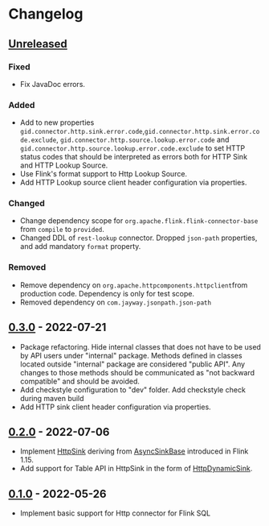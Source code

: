 # Changelog

## [Unreleased]

### Fixed
- Fix JavaDoc errors.

### Added
- Add to new properties `gid.connector.http.sink.error.code`,`gid.connector.http.sink.error.code.exclude`,
  `gid.connector.http.source.lookup.error.code` and `gid.connector.http.source.lookup.error.code.exclude`
  to set HTTP status codes that should be interpreted as errors both for HTTP Sink and HTTP Lookup Source.
- Use Flink's format support to Http Lookup Source. 
- Add HTTP Lookup source client header configuration via properties.

### Changed
- Change dependency scope for `org.apache.flink.flink-connector-base` from `compile` to `provided`.
- Changed DDL of `rest-lookup` connector. Dropped `json-path` properties, and add mandatory `format` property.

### Removed
- Remove dependency on `org.apache.httpcomponents.httpclient`from production code. Dependency is only for test scope.
- Removed dependency on `com.jayway.jsonpath.json-path`

## [0.3.0] - 2022-07-21

-   Package refactoring. Hide internal classes that does not have to be used by API users under "internal" package.
    Methods defined in classes located outside "internal" package are considered "public API".
    Any changes to those methods should be communicated as "not backward compatible" and should be avoided.
-   Add checkstyle configuration to "dev" folder. Add checkstyle check during maven build
-   Add HTTP sink client header configuration via properties.

## [0.2.0] - 2022-07-06

-   Implement [HttpSink](src/main/java/com/getindata/connectors/http/HttpSink.java) deriving from [AsyncSinkBase](https://cwiki.apache.org/confluence/display/FLINK/FLIP-171%3A+Async+Sink) introduced in Flink 1.15.
-   Add support for Table API in HttpSink in the form of [HttpDynamicSink](src/main/java/com/getindata/connectors/http/internal/table/sink/HttpDynamicSink.java). 

## [0.1.0] - 2022-05-26

-   Implement basic support for Http connector for Flink SQL

[Unreleased]: https://github.com/getindata/flink-http-connector/compare/0.3.0...HEAD

[0.3.0]: https://github.com/getindata/flink-http-connector/compare/0.2.0...0.3.0

[0.2.0]: https://github.com/getindata/flink-http-connector/compare/0.1.0...0.2.0

[0.1.0]: https://github.com/getindata/flink-http-connector/compare/dfe9bfeaa73e77b1de14cd0cb0546a925583e23e...0.1.0
